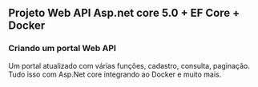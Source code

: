 ## Projeto Web API Asp.net core 5.0 + EF Core + Docker

### Criando um portal Web API

Um portal atualizado com várias funções, cadastro, consulta, paginação. Tudo isso com Asp.Net core integrando ao Docker e muito mais.
